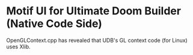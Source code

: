 # Motif UI for Ultimate Doom Builder (Native Code Side)

OpenGLContext.cpp has revealed that UDB's GL context code (for Linux) uses Xlib.